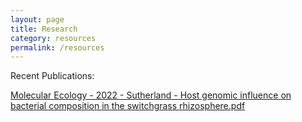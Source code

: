 ```yaml
---
layout: page
title: Research
category: resources
permalink: /resources
---
```


Recent Publications:

[Molecular Ecology - 2022 - Sutherland - Host genomic influence on bacterial composition in the switchgrass rhizosphere.pdf](https://github.com/jeremysutherland/jeremysutherland.github.io/files/9098613/Molecular.Ecology.-.2022.-.Sutherland.-.Host.genomic.influence.on.bacterial.composition.in.the.switchgrass.rhizosphere.pdf)
